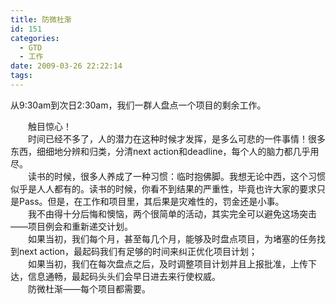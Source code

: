 ```yaml
---
title: 防微杜渐
id: 151
categories:
  - GTD
  - 工作
date: 2009-03-26 22:22:14
tags:
---
```


从9:30am到次日2:30am，我们一群人盘点一个项目的剩余工作。
<div></div>
<div>　　触目惊心！</div>
<div></div>
<div>　　时间已经不多了，人的潜力在这种时候才发挥，是多么可悲的一件事情！很多东西，细细地分辨和归类，分清next action和deadline，每个人的脑力都几乎用尽。</div>
<div>　　读书的时候，很多人养成了一种习惯：临时抱佛脚。我想无论中西，这个习惯似乎是人人都有的。读书的时候，你看不到结果的严重性，毕竟也许大家的要求只是Pass。但是，在工作和项目里，其后果是灾难性的，罚金还是小事。</div>
<div>　　我不由得十分后悔和懊恼，两个很简单的活动，其实完全可以避免这场突击——项目例会和重新递交计划。</div>
<div>　　如果当初，我们每个月，甚至每几个月，能够及时盘点项目，为堵塞的任务找到next action，最起码我们有足够的时间来纠正优化项目计划；</div>
<div>　　如果当初，我们在每次盘点之后，及时调整项目计划并且上报批准，上传下达，信息通畅，最起码头头们会早日进去来行使权威。</div>
<div></div>
<div>　　防微杜渐——每个项目都需要。</div>
<div></div>